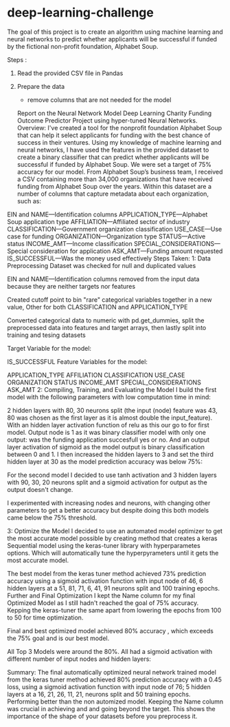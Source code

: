 # deep-learning-challenge
The goal of this project is to create an algorithm using machine learning and neural networks to predict whether applicants will be successful if funded by the fictional non-profit foundation, Alphabet Soup.


Steps :

1. Read the provided CSV file in Pandas
2. Prepare the data 
   - remove columns that are not needed for the model
   
   Report on the Neural Network Model
Deep Learning Charity Funding Outcome Predictor Project using hyper-tuned Neural Networks.
Overview:
I've created a tool for the nonprofit foundation Alphabet Soup that can help it select applicants for funding with the best chance of success in their ventures. Using my knowledge of machine learning and neural networks, I have used the features in the provided dataset to create a binary classifier that can predict whether applicants will be successful if funded by Alphabet Soup. We were set a target of 75% accuracy for our model. From Alphabet Soup’s business team, I received a CSV containing more than 34,000 organizations that have received funding from Alphabet Soup over the years. Within this dataset are a number of columns that capture metadata about each organization, such as:

EIN and NAME—Identification columns
APPLICATION_TYPE—Alphabet Soup application type
AFFILIATION—Affiliated sector of industry
CLASSIFICATION—Government organization classification
USE_CASE—Use case for funding
ORGANIZATION—Organization type
STATUS—Active status
INCOME_AMT—Income classification
SPECIAL_CONSIDERATIONS—Special consideration for application
ASK_AMT—Funding amount requested
IS_SUCCESSFUL—Was the money used effectively
Steps Taken:
1: Data Preprocessing
Dataset was checked for null and duplicated values 

EIN and NAME—Identification columns removed from the input data because they are neither targets nor features 

Created cutoff point to bin "rare" categorical variables together in a new value, Other for both CLASSIFICATION and APPLICATION_TYPE 

Converted categorical data to numeric with pd.get_dummies, split the preprocessed data into features and target arrays, then lastly split into training and tesing datasets 

Target Variable for the model:

IS_SUCCESSFUL
Feature Variables for the model:

APPLICATION_TYPE
AFFILIATION
CLASSIFICATION
USE_CASE
ORGANIZATION
STATUS
INCOME_AMT
SPECIAL_CONSIDERATIONS
ASK_AMT
2: Compiling, Training, and Evaluating the Model
I build the first model with the following parameters with low computation time in mind:

2 hidden layers with 80, 30 neurons split (the input (node) feature was 43, 80 was chosen as the first layer as it is almost double the input_feature). With an hidden layer activation function of relu as this our go to for first model.
Output node is 1 as it was binary classifier model with only one output: was the funding application succesfull yes or no. And an output layer activation of sigmoid as the model output is binary classification between 0 and 1.
I then increased the hidden layers to 3 and set the third hidden layer at 30 as the model prediction accuracy was below 75%:  

For the second model I decided to use tanh activation and 3 hidden layers with 90, 30, 20 neurons split and a sigmoid activation for output as the output doesn't change. 

I experimented with increasing nodes and neurons, with changing other parameters to get a better accuracy but despite doing this both models came below the 75% threshold.

3: Optimize the Model
I decided to use an automated model optimizer to get the most accurate model possible by creating method that creates a keras Sequential model using the keras-tuner library with hyperparametes options. Which will automatically tune the hyperpyrameters until it gets the most accurate model. 

The best model from the keras tuner method achieved 73% prediction accuracy using a sigmoid activation function with input node of 46, 6 hidden layers at a 51, 81, 71, 6, 41, 91 neurons split and 100 training epochs. 
Further and Final Optimization
I kept the Name column for my final Optimized Model as I still hadn't reached the goal of 75% accuracy. Kepping the keras-tuner the same apart from lowering the epochs from 100 to 50 for time optimization.



Final and best optimized model achieved 80% accuracy , which exceeds the 75% goal and is our best model.


All Top 3 Models were around the 80%.
All had a sigmoid activation with different number of input nodes and hidden layers:



Summary:
The final automatically optimized neural network trained model from the keras tuner method achieved 80% prediction accuracy with a 0.45 loss, using a sigmoid activation function with input node of 76; 5 hidden layers at a 16, 21, 26, 11, 21, neurons split and 50 training epochs. Performing better than the non automized model. Keeping the Name column was crucial in achieving and and going beyond the target. This shows the importance of the shape of your datasets before you preprocess it.


